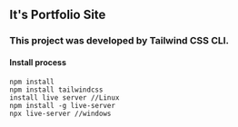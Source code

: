 ## It's Portfolio Site
### This project was developed by Tailwind CSS CLI.
#### Install process
```
npm install
npm install tailwindcss
install live server //Linux
npm install -g live-server
npx live-server //windows

```
